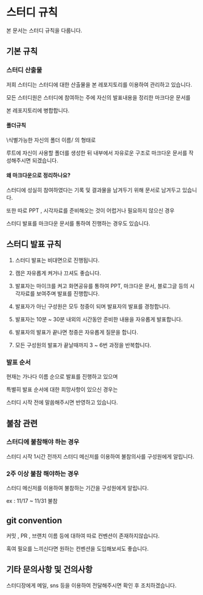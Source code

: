 # 스터디 규칙

본 문서는 스터디 규칙을 다룹니다.

## 기본 규칙

### 스터디 산출물

저희 스터디는 스터디에 대한 산출물을 본 레포지토리를 이용하여 관리하고 있습니다.

모든 스터디원은 스터디에 참여하는 주에 자신의 발표내용을 정리한 마크다운 문서를

본 레포지토리에 병합합니다.

#### 폴더규칙

\식별가능한 자신의 폴더 이름/ 의 형태로

루트에 자신이 사용할 폴더를 생성한 뒤 내부에서 자유로운 구조로 마크다운 문서를 작성해주시면 되겠습니다.

#### 왜 마크다운으로 정리하나요?

스터디에 성실히 참여하였다는 기록 및 결과물을 남겨두기 위해 문서로 남겨두고 있습니다.

또한 따로 PPT , 시각자료를 준비해오는 것이 어렵거나 필요하지 않으신 경우

스터디 발표를 마크다운 문서를 통하여 진행하는 경우도 있습니다.

## 스터디 발표 규칙

1. 스터디 발표는 비대면으로 진행됩니다.

2. 캠은 자유롭게 켜거나 끄셔도 좋습니다.

3. 발표자는 마이크를 켜고 화면공유를 통하여 PPT, 마크다운 문서, 블로그글 등의 시각자료를 보여주며 발표를 진행합니다.

4. 발표자가 아닌 구성원은 모두 청중이 되며 발표자의 발표를 경청합니다.

5. 발표자는 10분 ~ 30분 내외의 시간동안 준비한 내용을 자유롭게 발표합니다.

6. 발표자의 발표가 끝나면 청중은 자유롭게 질문을 합니다.

7. 모든 구성원의 발표가 끝날때까지 3 ~ 6번 과정을 반복합니다.

### 발표 순서

현재는 가나다 이름 순으로 발표를 진행하고 있으며

특별히 발표 순서에 대한 희망사항이 있으신 경우는

스터디 시작 전에 말씀해주시면 반영하고 있습니다.

## 불참 관련

### 스터디에 불참해야 하는 경우

스터디 시작 1시간 전까지 스터디 메신저를 이용하여 불참의사를 구성원에게 알립니다.

### 2주 이상 불참 해야하는 경우

스터디 메신저를 이용하여 불참하는 기간을 구성원에게 알립니다.

ex : 11/17 ~ 11/31 불참

## git convention

커밋 , PR , 브랜치 이름 등에 대하여 따로 컨벤션이 존재하지않습니다.

혹여 필요를 느끼신다면 원하는 컨벤션을 도입해보셔도 좋습니다.

## 기타 문의사항 및 건의사항

스터디장에게 메일, sns 등을 이용하여 전달해주시면 확인 후 조치하겠습니다.

